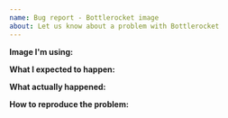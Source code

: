 ```yaml
---
name: Bug report - Bottlerocket image
about: Let us know about a problem with Bottlerocket
---
```


<!--
Tips:
- Please search for similar issues, including closed issues.
- Please include details about the environment you're running in.
- Please include any error messages you received, with any required context.
-->

**Image I'm using:**



**What I expected to happen:**



**What actually happened:**



**How to reproduce the problem:**


